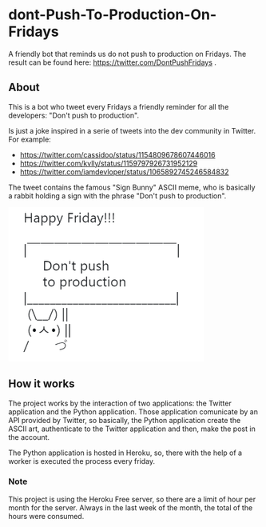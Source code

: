 # dont-Push-To-Production-On-Fridays
A friendly bot that reminds us do not push to production on Fridays. The result can be found here: https://twitter.com/DontPushFridays .

## About
This is a bot who tweet every Fridays a friendly reminder for all the developers: "Don't  push to production". 

Is just a joke inspired in a serie of tweets into the dev community in Twitter. For example:
* https://twitter.com/cassidoo/status/1154809678607446016
* https://twitter.com/kvlly/status/1159797926731952129
* https://twitter.com/iamdevloper/status/1065892745246584832

The tweet contains the famous "Sign Bunny" ASCII meme, who is basically a rabbit holding a sign with the phrase "Don't push to production". 

![Alt text](./dontPushFridays.PNG?raw=true "Tweet example")

## How it works
The project works by the interaction of two applications: the Twitter application and the Python application. Those application comunicate by an API provided by Twitter, so basically, the Python application create the ASCII art, authenticate to the Twitter application and then, make the post in the account. 

The Python application is hosted in Heroku, so, there with the help of a worker is executed the process every friday.

### Note
This project is using the Heroku Free server, so there are a limit of hour per month for the server. Always in the last week of the month, the total of the hours were consumed.